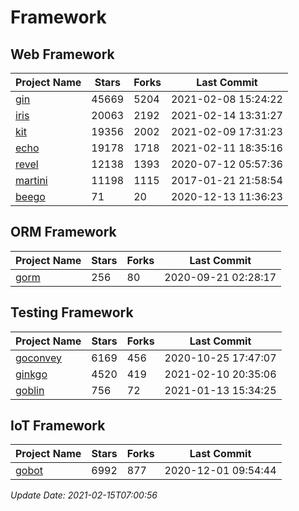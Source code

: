 # Framework

## Web Framework
| Project Name | Stars | Forks | Last Commit |
| ------------ | ----- | ----- | ----------- |
| [gin](https://github.com/gin-gonic/gin) | 45669 | 5204 | 2021-02-08 15:24:22 |
| [iris](https://github.com/kataras/iris) | 20063 | 2192 | 2021-02-14 13:31:27 |
| [kit](https://github.com/go-kit/kit) | 19356 | 2002 | 2021-02-09 17:31:23 |
| [echo](https://github.com/labstack/echo) | 19178 | 1718 | 2021-02-11 18:35:16 |
| [revel](https://github.com/revel/revel) | 12138 | 1393 | 2020-07-12 05:57:36 |
| [martini](https://github.com/go-martini/martini) | 11198 | 1115 | 2017-01-21 21:58:54 |
| [beego](https://github.com/astaxie/beego) | 71 | 20 | 2020-12-13 11:36:23 |

## ORM Framework
| Project Name | Stars | Forks | Last Commit |
| ------------ | ----- | ----- | ----------- |
| [gorm](https://github.com/jinzhu/gorm) | 256 | 80 | 2020-09-21 02:28:17 |

## Testing Framework
| Project Name | Stars | Forks | Last Commit |
| ------------ | ----- | ----- | ----------- |
| [goconvey](https://github.com/smartystreets/goconvey) | 6169 | 456 | 2020-10-25 17:47:07 |
| [ginkgo](https://github.com/onsi/ginkgo) | 4520 | 419 | 2021-02-10 20:35:06 |
| [goblin](https://github.com/franela/goblin) | 756 | 72 | 2021-01-13 15:34:25 |

## IoT Framework
| Project Name | Stars | Forks | Last Commit |
| ------------ | ----- | ----- | ----------- |
| [gobot](https://github.com/hybridgroup/gobot) | 6992 | 877 | 2020-12-01 09:54:44 |

*Update Date: 2021-02-15T07:00:56*